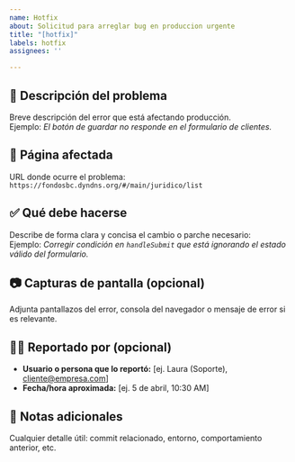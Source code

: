 ```yaml
---
name: Hotfix
about: Solicitud para arreglar bug en produccion urgente
title: "[hotfix]"
labels: hotfix
assignees: ''

---
```


<!---
⚠️ HOTFIX: Usa esta plantilla SOLO para correcciones urgentes en producción y que sean cambios pequeños, rápidos y urgentes.
Completa los campos clave para agilizar el proceso.
-->

## 🚨 Descripción del problema

Breve descripción del error que está afectando producción.  
Ejemplo: *El botón de guardar no responde en el formulario de clientes.*

## 🔗 Página afectada

URL donde ocurre el problema:  
`https://fondosbc.dyndns.org/#/main/juridico/list`

## ✅ Qué debe hacerse

Describe de forma clara y concisa el cambio o parche necesario:  
Ejemplo: *Corregir condición en `handleSubmit` que está ignorando el estado válido del formulario.*

## 📷 Capturas de pantalla (opcional)

Adjunta pantallazos del error, consola del navegador o mensaje de error si es relevante.

## 🧑‍💼 Reportado por (opcional)

- **Usuario o persona que lo reportó:** [ej. Laura (Soporte), cliente@empresa.com]
- **Fecha/hora aproximada:** [ej. 5 de abril, 10:30 AM]

## 📝 Notas adicionales

Cualquier detalle útil: commit relacionado, entorno, comportamiento anterior, etc.
